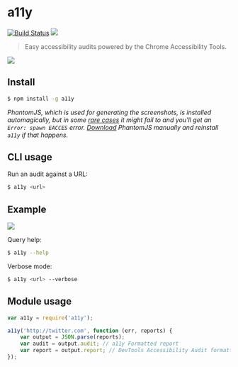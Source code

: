# a11y

[![Build Status](http://img.shields.io/travis/addyosmani/a11y/master.svg?style=flat)](https://travis-ci.org/addyosmani/a11y?style=flat) ![](http://img.shields.io/badge/unicorn-approved-ff69b4.svg?style=flat)

> Easy accessibility audits powered by the Chrome Accessibility Tools.

![](http://i.imgur.com/4jHgzDL.png)


## Install

```sh
$ npm install -g a11y
```

*PhantomJS, which is used for generating the screenshots, is installed automagically, but in some [rare cases](https://github.com/Obvious/phantomjs/issues/102) it might fail to and you'll get an `Error: spawn EACCES` error. [Download](http://phantomjs.org/download.html) PhantomJS manually and reinstall `a11y` if that happens.*


## CLI usage

Run an audit against a URL:

```sh
$ a11y <url>
```


## Example

![](http://i.imgur.com/lNG4fyB.png)

Query help:

```sh
$ a11y --help
```

Verbose mode:

```sh
$ a11y <url> --verbose
```


## Module usage

```js
var a11y = require('a11y');

a11y('http://twitter.com', function (err, reports) {
    var output = JSON.parse(reports);
    var audit = output.audit; // a11y Formatted report
    var report = output.report; // DevTools Accessibility Audit formatted report
});
```
